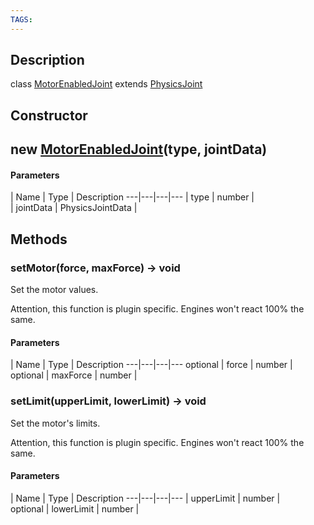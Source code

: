 ```yaml
---
TAGS:
---
```

## Description

class [MotorEnabledJoint](/classes/2.5/MotorEnabledJoint) extends [PhysicsJoint](/classes/2.5/PhysicsJoint)



## Constructor

## new [MotorEnabledJoint](/classes/2.5/MotorEnabledJoint)(type, jointData)



#### Parameters
 | Name | Type | Description
---|---|---|---
 | type | number |  
 | jointData | PhysicsJointData |  
## Methods

### setMotor(force, maxForce) &rarr; void

Set the motor values.

Attention, this function is plugin specific. Engines won't react 100% the same.

#### Parameters
 | Name | Type | Description
---|---|---|---
optional | force | number |  
optional | maxForce | number |  
### setLimit(upperLimit, lowerLimit) &rarr; void

Set the motor's limits.

Attention, this function is plugin specific. Engines won't react 100% the same.

#### Parameters
 | Name | Type | Description
---|---|---|---
 | upperLimit | number |  
optional | lowerLimit | number |  
